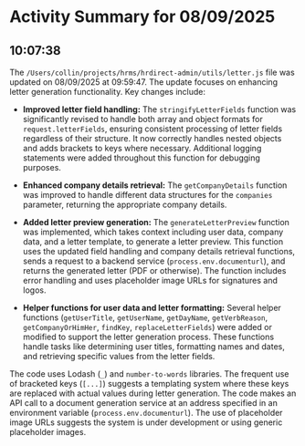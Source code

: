 # Activity Summary for 08/09/2025

## 10:07:38
The `/Users/collin/projects/hrms/hrdirect-admin/utils/letter.js` file was updated on 08/09/2025 at 09:59:47.  The update focuses on enhancing letter generation functionality.  Key changes include:

* **Improved letter field handling:** The `stringifyLetterFields` function was significantly revised to handle both array and object formats for `request.letterFields`, ensuring consistent processing of letter fields regardless of their structure.  It now correctly handles nested objects and adds brackets to keys where necessary.  Additional logging statements were added throughout this function for debugging purposes.

* **Enhanced company details retrieval:** The `getCompanyDetails` function was improved to handle different data structures for the `companies` parameter, returning the appropriate company details.

* **Added letter preview generation:** The `generateLetterPreview` function was implemented, which takes context including user data, company data, and a letter template, to generate a letter preview. This function uses the updated field handling and company details retrieval functions, sends a request to a backend service (`process.env.documenturl`), and returns the generated letter (PDF or otherwise).  The function includes error handling and uses placeholder image URLs for signatures and logos.

* **Helper functions for user data and letter formatting:** Several helper functions (`getUserTitle`, `getUserName`, `getDayName`, `getVerbReason`, `getCompanyOrHimHer`, `findKey`, `replaceLetterFields`) were added or modified to support the letter generation process. These functions handle tasks like determining user titles, formatting names and dates, and retrieving specific values from the letter fields.


The code uses Lodash (`_`) and `number-to-words` libraries.  The frequent use of bracketed keys (`[...]`) suggests a templating system where these keys are replaced with actual values during letter generation.  The code makes an API call to a document generation service at an address specified in an environment variable (`process.env.documenturl`).  The use of placeholder image URLs suggests the system is under development or using generic placeholder images.
